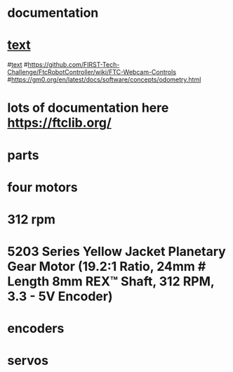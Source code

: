 
# documentation 
# [text](https://ftc-docs.firstinspires.org/en/latest/apriltag/vision_portal/apriltag_library/apriltag-library.html)
#[text](https://learnroadrunner.com/)
#https://github.com/FIRST-Tech-Challenge/FtcRobotController/wiki/FTC-Webcam-Controls
#https://gm0.org/en/latest/docs/software/concepts/odometry.html
# lots of documentation here https://ftclib.org/

#  parts
# four motors 
# 312 rpm 
# 5203 Series Yellow Jacket Planetary Gear Motor (19.2:1 Ratio, 24mm # Length 8mm REX™ Shaft, 312 RPM, 3.3 - 5V Encoder)
# encoders 
# servos
